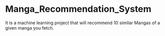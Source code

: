 # Manga_Recommendation_System
It is a machine learning project that will recommend 10 similar Mangas of a given manga you fetch.
